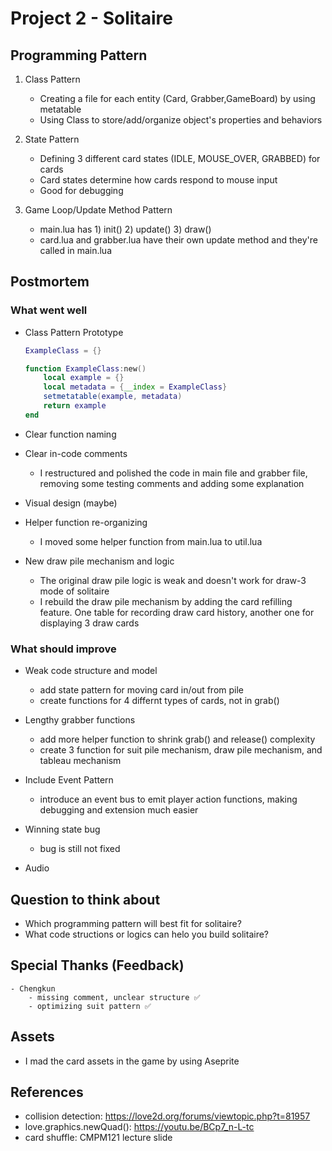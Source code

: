# Project 2 - Solitaire

## Programming Pattern

1. Class Pattern

    - Creating a file for each entity (Card, Grabber,GameBoard) by using metatable
    - Using Class to store/add/organize object's properties and behaviors

2. State Pattern

    - Defining 3 different card states (IDLE, MOUSE_OVER, GRABBED) for cards
    - Card states determine how cards respond to mouse input
    - Good for debugging

3. Game Loop/Update Method Pattern

    - main.lua has 1) init() 2) update() 3) draw()
    - card.lua and grabber.lua have their own update method and they're called in main.lua

## Postmortem 

### What went well

- Class Pattern Prototype

    ```lua
    ExampleClass = {}

    function ExampleClass:new()
        local example = {}
        local metadata = {__index = ExampleClass}
        setmetatable(example, metadata)
        return example
    end
    ```

- Clear function naming

- Clear in-code comments
    - I restructured and polished the code in main file and grabber file, removing some testing comments and adding some explanation

- Visual design (maybe)

- Helper function re-organizing
    - I moved some helper function from main.lua to util.lua

- New draw pile mechanism and logic
    - The original draw pile logic is weak and doesn't work for draw-3 mode of solitaire
    - I rebuild the draw pile mechanism by adding the card refilling feature. One table for recording draw card history, another one for displaying 3 draw cards

### What should improve

- Weak code structure and model

    - add state pattern for moving card in/out from pile
    - create functions for 4 differnt types of cards, not in grab()

- Lengthy grabber functions

    - add more helper function to shrink grab() and release() complexity
    - create 3 function for suit pile mechanism, draw pile mechanism, and tableau mechanism

- Include Event Pattern
    - introduce an event bus to emit player action functions, making debugging and extension much easier

- Winning state bug

    - bug is still not fixed

- Audio

## Question to think about

- Which programming pattern will best fit for solitaire?
- What code structions or logics can helo you build solitaire?

## Special Thanks (Feedback)

    - Chengkun
        - missing comment, unclear structure ✅
        - optimizing suit pattern ✅

## Assets

- I mad the card assets in the game by using Aseprite

## References

- collision detection: https://love2d.org/forums/viewtopic.php?t=81957
- love.graphics.newQuad(): https://youtu.be/BCp7_n-L-tc
- card shuffle: CMPM121 lecture slide

